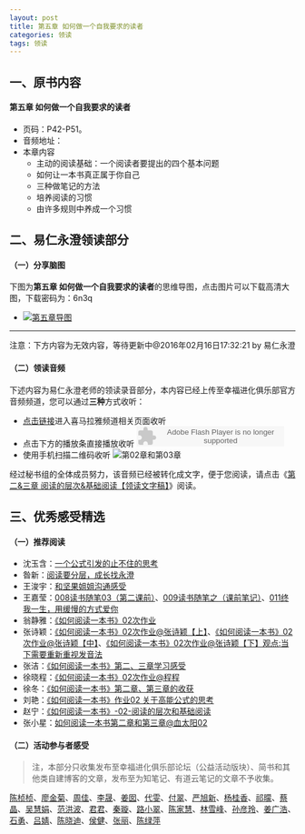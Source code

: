 ```yaml
---
layout: post
title: 第五章 如何做一个自我要求的读者
categories: 领读
tags: 领读
---
```


## 一、原书内容

#### 第五章 如何做一个自我要求的读者

- 页码：P42-P51。
- 音频地址：
- 本章内容
	- 主动的阅读基础：一个阅读者要提出的四个基本问题
	- 如何让一本书真正属于你自己
	- 三种做笔记的方法
	- 培养阅读的习惯
	- 由许多规则中养成一个习惯

## 二、易仁永澄领读部分

#### （一）分享脑图

下图为**第五章 如何做一个自我要求的读者**的思维导图，点击图片可以下载高清大图，下载密码为：6n3q

- [![第五章导图](http://77fm42.com1.z0.glb.clouddn.com/htrab-nt-s05small.jpg)](http://pan.baidu.com/s/1i4jSxj3)



----

注意：下方内容为无效内容，等待更新中@2016年02月16日17:32:21 by 易仁永澄

#### （二）领读音频

下述内容为易仁永澄老师的领读录音部分，本内容已经上传至幸福进化俱乐部官方音频频道，您可以通过**三种**方式收听：

- [点击链接](http://www.ximalaya.com/12605301/sound/12287328)进入喜马拉雅频道相关页面收听
- 点击下方的播放条直接播放收听
	<object type="application/x-shockwave-flash" id="ximalaya_player" data="http://www.ximalaya.com/swf/sound/orange.swf?id=12287328" width="260" height="36"></object>
- 使用手机扫描二维码收听
![第02章和第03章](http://77fm42.com1.z0.glb.clouddn.com/htrab-qr-s04.png)


经过秘书组的全体成员努力，该音频已经被转化成文字，便于您阅读，请点击《[第二&三章 阅读的层次&基础阅读【领读文字稿】](http://htrab.com/sesson02-03-text/)》阅读。

## 三、优秀感受精选

#### （一）推荐阅读

- 沈玉含：[一个公式引发的止不住的思考](http://www.jianshu.com/p/afb423a45fc6)
- 昝新：[阅读要分层，成长找永澄](http://www.jianshu.com/p/a344920f75cc)
- 王浚宇：[和坚果姐姐沟通感受](http://www.jianshu.com/p/ee5aaf7ba6d6)
- 王嘉莹：[008读书随笔03（第二课前）](http://www.jianshu.com/p/45988318f682)、[009读书随笔之（课前笔记）](http://www.jianshu.com/p/d2b750955b63)、[011终我一生，用缓慢的方式爱你](http://www.jianshu.com/p/0cb66627b478)
- 翁静雅：[《如何阅读一本书》02次作业](http://www.jianshu.com/p/88b07d5e00e8)
- 张诗颖：[《如何阅读一本书》02次作业@张诗颖【上】](http://www.jianshu.com/p/4c5000ec6b45)、[《如何阅读一本书》02次作业@张诗颖【中】](http://www.jianshu.com/p/f3ceaffe6451)、[《如何阅读一本书》02次作业@张诗颖【下】观点:当下需要重新重视发音法](http://www.jianshu.com/p/61c341f9b965)
- 张洁：[《如何阅读一本书》第二、三章学习感受](http://www.jianshu.com/p/f86ae373cef8)
- 徐晓程：[《如何阅读一本书》02次作业@程程](http://www.jianshu.com/p/4395d50a806d)
- 徐冬：[《如何阅读一本书》第二章、第三章的收获](http://www.jianshu.com/p/4563d256b338)
- 刘艳：[《如何阅读一本书》作业02 关于高能公式的思考](http://www.jianshu.com/p/87119b15e53a)
- 赵宁：[《如何阅读一本书》-02-阅读的层次和基础阅读](http://www.jianshu.com/p/64836cf7c904)
- 张小星：[如何阅读一本书第二章和第三章@血太阳02](http://fromwiz.com/share/s/10bxJH2YkA3G245_Bc0dRhtl2-gcHf0_jAup2L5B-q10LN_D)

#### （二）活动参与者感受

> 注，本部分只收集发布至幸福进化俱乐部论坛（公益活动版块）、简书和其他类自建博客的文章，发布至为知笔记、有道云笔记的文章不予收集。

[陈桢桢](http://www.jianshu.com/p/23cc68430bbd)、[廖金菊](http://www.jianshu.com/p/6ff9dbf20dee)、[周佳](http://www.jianshu.com/p/eb8aa4a41faa)、[李晟](http://www.jianshu.com/p/4d26c8f32cda)、[姜囡](http://www.jianshu.com/p/905728e5fa82)、[代雯](http://www.jianshu.com/p/41a20d7ab98c)、[付翠](http://www.jianshu.com/p/7214bb5e7fad)、[严旭新](http://www.jianshu.com/p/6df890e9b726)、[杨桂香](http://www.jianshu.com/p/e2795ea9b1be)、[祁曚](http://www.jianshu.com/p/c0f37a025df1)、[蔡晶](http://www.jianshu.com/p/1bd2286bdd43)、[吴慧娟](http://blog.sina.com.cn/s/blog_132a4b0b60102w6j6.html)、[范洪波](http://www.jianshu.com/p/3a8a7a6405cd)、[君君](http://www.jianshu.com/p/c1cd14ab1ace)、[秦璇](http://www.jianshu.com/p/d0ef2114508b)、[路小翠](http://www.jianshu.com/p/df830fde012d)、[陈家慧](http://www.jianshu.com/p/39d263b6da65)、[林雪峰](http://www.jianshu.com/p/185bd8dd3f3a)、[孙彦玲](http://www.jianshu.com/p/c5494fac7a87)、[姜广浩](http://www.jianshu.com/p/a9daae8e81b4)、[石勇](http://www.jianshu.com/p/5260cca65df9)、[吕婧](http://www.jianshu.com/p/11e05413963f)、[陈晓迪](http://www.jianshu.com/p/62249448be4d)、[侯健](http://www.jianshu.com/p/a2aafe9937cc)、[张丽](http://www.jianshu.com/p/740b8d1afb8a)、[陈绿萍](http://www.jianshu.com/p/7c7e8a8b26a4)
